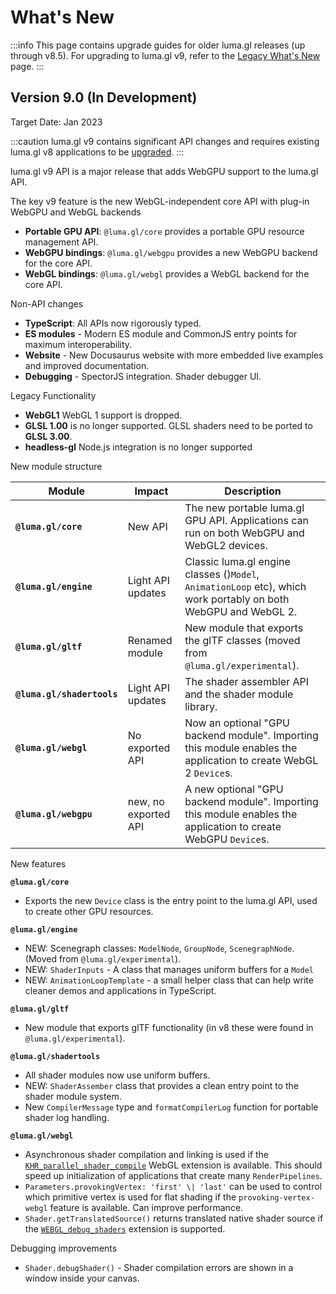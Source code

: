 # What's New

:::info
This page contains upgrade guides for older luma.gl releases (up through v8.5). For upgrading to luma.gl v9, refer to the  [Legacy What's New](/docs/legacy/legacy-upgrade-guide) page.
:::

## Version 9.0 (In Development)

Target Date: Jan 2023

:::caution
luma.gl v9 contains significant API changes and requires existing luma.gl v8 applications to be [upgraded](/docs/upgrade-guide).
:::

luma.gl v9 API is a major release that adds WebGPU support to the luma.gl API.

The key v9 feature is the new WebGL-independent core API with plug-in WebGPU and WebGL backends

- **Portable GPU API**: `@luma.gl/core` provides a portable GPU resource management API.
- **WebGPU bindings**: `@luma.gl/webgpu` provides a new WebGPU backend for the core API.
- **WebGL bindings**: `@luma.gl/webgl` provides a WebGL backend for the core API.

Non-API changes

- **TypeScript**: All APIs now rigorously typed.
- **ES modules** - Modern ES module and CommonJS entry points for maximum interoperability.
- **Website** - New Docusaurus website with more embedded live examples and improved documentation.
- **Debugging** - SpectorJS integration. Shader debugger UI.

Legacy Functionality

- **WebGL1** WebGL 1 support is dropped.
- **GLSL 1.00** is  no longer supported. GLSL shaders need to be ported to **GLSL 3.00**.
- **headless-gl** Node.js integration is no longer supported

New module structure

| Module                     | Impact               | Description                                                                                                      |
| -------------------------- | -------------------- | ---------------------------------------------------------------------------------------------------------------- |
| **`@luma.gl/core`**        | New API              | The new portable luma.gl GPU API. Applications can run on both WebGPU and WebGL2 devices.                        |
| **`@luma.gl/engine`**      | Light API updates    | Classic luma.gl engine classes ()`Model`, `AnimationLoop` etc), which work portably on both WebGPU and WebGL 2.  |
| **`@luma.gl/gltf`**        | Renamed module       | New module that exports the glTF classes (moved from `@luma.gl/experimental`).                                   |
| **`@luma.gl/shadertools`** | Light API updates    | The shader assembler API and the shader module library.                                                          |
| **`@luma.gl/webgl`**       | No exported API      | Now an optional "GPU backend module". Importing this module enables the application to create WebGL 2 `Device`s. |
| **`@luma.gl/webgpu`**      | new, no exported API | A new optional "GPU backend module". Importing this module enables the application to create WebGPU `Device`s.   |

New features

**`@luma.gl/core`**

- Exports the new `Device` class is the entry point to the luma.gl API, used to create other GPU resources.

**`@luma.gl/engine`**

- NEW: Scenegraph classes: `ModelNode`, `GroupNode`, `ScenegraphNode`. (Moved from `@luma.gl/experimental`).
- NEW: `ShaderInputs` - A class that manages uniform buffers for a `Model`
- NEW: `AnimationLoopTemplate` - a small helper class that can help write cleaner demos and applications in TypeScript.

**`@luma.gl/gltf`**

- New module that exports glTF functionality (in v8 these were found in `@luma.gl/experimental`).

**`@luma.gl/shadertools`**

- All shader modules now use uniform buffers.
- NEW: `ShaderAssember` class that provides a clean entry point to the shader module system.
- New `CompilerMessage` type and `formatCompilerLog` function for portable shader log handling.

**`@luma.gl/webgl`** 

- Asynchronous shader compilation and linking is used if the [`KHR_parallel_shader_compile`][KHR_parallel_shader_compile] WebGL extension is available. This should speed up initialization of applications that create many `RenderPipelines`.
- `Parameters.provokingVertex: 'first' \| 'last'` can be used to control which primitive vertex is used for flat shading if the `provoking-vertex-webgl` feature is available. Can improve performance.
- `Shader.getTranslatedSource()` returns translated native shader source if the [`WEBGL_debug_shaders`][WEBGL_debug_shaders] extension is supported.

Debugging improvements

- `Shader.debugShader()` - Shader compilation errors are shown in a window inside your canvas.


[KHR_parallel_shader_compile]: https://registry.khronos.org/webgl/extensions/KHR_parallel_shader_compile/
[WEBGL_debug_shaders]: https://registry.khronos.org/webgl/extensions/WEBGL_debug_shaders/


